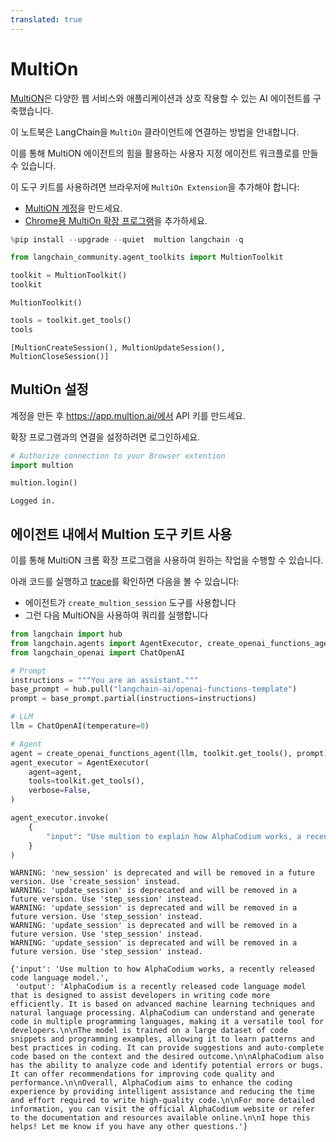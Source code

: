 ```yaml
---
translated: true
---
```


# MultiOn

[MultiON](https://www.multion.ai/blog/multion-building-a-brighter-future-for-humanity-with-ai-agents)은 다양한 웹 서비스와 애플리케이션과 상호 작용할 수 있는 AI 에이전트를 구축했습니다.

이 노트북은 LangChain을 `MultiOn` 클라이언트에 연결하는 방법을 안내합니다.

이를 통해 MultiON 에이전트의 힘을 활용하는 사용자 지정 에이전트 워크플로를 만들 수 있습니다.

이 도구 키트를 사용하려면 브라우저에 `MultiOn Extension`을 추가해야 합니다:

* [MultiON 계정](https://app.multion.ai/login?callbackUrl=%2Fprofile)을 만드세요.
* [Chrome용 MultiOn 확장 프로그램](https://multion.notion.site/Download-MultiOn-ddddcfe719f94ab182107ca2612c07a5)을 추가하세요.

```python
%pip install --upgrade --quiet  multion langchain -q
```

```python
from langchain_community.agent_toolkits import MultionToolkit

toolkit = MultionToolkit()
toolkit
```

```output
MultionToolkit()
```

```python
tools = toolkit.get_tools()
tools
```

```output
[MultionCreateSession(), MultionUpdateSession(), MultionCloseSession()]
```

## MultiOn 설정

계정을 만든 후 https://app.multion.ai/에서 API 키를 만드세요.

확장 프로그램과의 연결을 설정하려면 로그인하세요.

```python
# Authorize connection to your Browser extention
import multion

multion.login()
```

```output
Logged in.
```

## 에이전트 내에서 Multion 도구 키트 사용

이를 통해 MultiON 크롬 확장 프로그램을 사용하여 원하는 작업을 수행할 수 있습니다.

아래 코드를 실행하고 [trace](https://smith.langchain.com/public/34aaf36d-204a-4ce3-a54e-4a0976f09670/r)를 확인하면 다음을 볼 수 있습니다:

* 에이전트가 `create_multion_session` 도구를 사용합니다
* 그런 다음 MultiON을 사용하여 쿼리를 실행합니다

```python
from langchain import hub
from langchain.agents import AgentExecutor, create_openai_functions_agent
from langchain_openai import ChatOpenAI
```

```python
# Prompt
instructions = """You are an assistant."""
base_prompt = hub.pull("langchain-ai/openai-functions-template")
prompt = base_prompt.partial(instructions=instructions)
```

```python
# LLM
llm = ChatOpenAI(temperature=0)
```

```python
# Agent
agent = create_openai_functions_agent(llm, toolkit.get_tools(), prompt)
agent_executor = AgentExecutor(
    agent=agent,
    tools=toolkit.get_tools(),
    verbose=False,
)
```

```python
agent_executor.invoke(
    {
        "input": "Use multion to explain how AlphaCodium works, a recently released code language model."
    }
)
```

```output
WARNING: 'new_session' is deprecated and will be removed in a future version. Use 'create_session' instead.
WARNING: 'update_session' is deprecated and will be removed in a future version. Use 'step_session' instead.
WARNING: 'update_session' is deprecated and will be removed in a future version. Use 'step_session' instead.
WARNING: 'update_session' is deprecated and will be removed in a future version. Use 'step_session' instead.
WARNING: 'update_session' is deprecated and will be removed in a future version. Use 'step_session' instead.
```

```output
{'input': 'Use multion to how AlphaCodium works, a recently released code language model.',
 'output': 'AlphaCodium is a recently released code language model that is designed to assist developers in writing code more efficiently. It is based on advanced machine learning techniques and natural language processing. AlphaCodium can understand and generate code in multiple programming languages, making it a versatile tool for developers.\n\nThe model is trained on a large dataset of code snippets and programming examples, allowing it to learn patterns and best practices in coding. It can provide suggestions and auto-complete code based on the context and the desired outcome.\n\nAlphaCodium also has the ability to analyze code and identify potential errors or bugs. It can offer recommendations for improving code quality and performance.\n\nOverall, AlphaCodium aims to enhance the coding experience by providing intelligent assistance and reducing the time and effort required to write high-quality code.\n\nFor more detailed information, you can visit the official AlphaCodium website or refer to the documentation and resources available online.\n\nI hope this helps! Let me know if you have any other questions.'}
```
